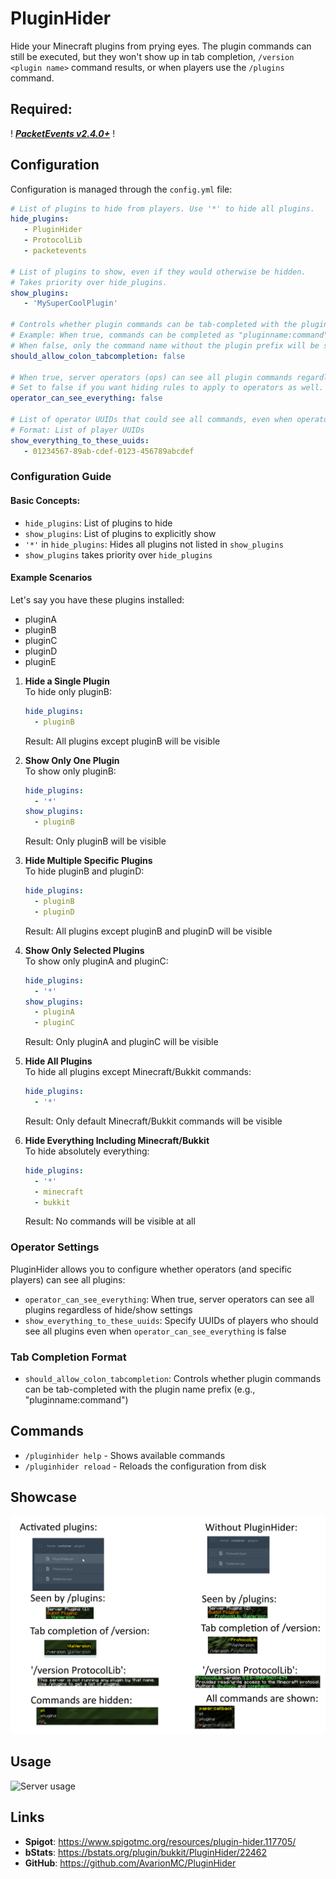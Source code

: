 # PluginHider

Hide your Minecraft plugins from prying eyes. The plugin commands can still be executed, but they won't show up in tab
completion, `/version <plugin name>` command results, or when players use the `/plugins` command.

## Required:

! [***PacketEvents v2.4.0+***](https://www.spigotmc.org/resources/packetevents-api.80279/) !

## Configuration

Configuration is managed through the `config.yml` file:

```yaml
# List of plugins to hide from players. Use '*' to hide all plugins.
hide_plugins:
   - PluginHider
   - ProtocolLib
   - packetevents

# List of plugins to show, even if they would otherwise be hidden.
# Takes priority over hide_plugins.
show_plugins:
   - 'MySuperCoolPlugin'

# Controls whether plugin commands can be tab-completed with the plugin name prefix.
# Example: When true, commands can be completed as "pluginname:command"
# When false, only the command name without the plugin prefix will be shown.
should_allow_colon_tabcompletion: false

# When true, server operators (ops) can see all plugin commands regardless of hide/show settings.
# Set to false if you want hiding rules to apply to operators as well.
operator_can_see_everything: false

# List of operator UUIDs that could see all commands, even when operator_can_see_everything is false.
# Format: List of player UUIDs
show_everything_to_these_uuids:
   - 01234567-89ab-cdef-0123-456789abcdef
```

### Configuration Guide

#### Basic Concepts:

- `hide_plugins`: List of plugins to hide
- `show_plugins`: List of plugins to explicitly show
- `'*'` in `hide_plugins`: Hides all plugins not listed in `show_plugins`
- `show_plugins` takes priority over `hide_plugins`

#### Example Scenarios

Let's say you have these plugins installed:

- pluginA
- pluginB
- pluginC
- pluginD
- pluginE

1. **Hide a Single Plugin**  
   To hide only pluginB:
   ```yaml
   hide_plugins:
     - pluginB
   ```
   Result: All plugins except pluginB will be visible

2. **Show Only One Plugin**  
   To show only pluginB:
   ```yaml
   hide_plugins:
     - '*'
   show_plugins:
     - pluginB
   ```
   Result: Only pluginB will be visible

3. **Hide Multiple Specific Plugins**  
   To hide pluginB and pluginD:
   ```yaml
   hide_plugins:
     - pluginB
     - pluginD
   ```
   Result: All plugins except pluginB and pluginD will be visible

4. **Show Only Selected Plugins**  
   To show only pluginA and pluginC:
   ```yaml
   hide_plugins:
     - '*'
   show_plugins:
     - pluginA
     - pluginC
   ```
   Result: Only pluginA and pluginC will be visible

5. **Hide All Plugins**  
   To hide all plugins except Minecraft/Bukkit commands:
   ```yaml
   hide_plugins:
     - '*'
   ```
   Result: Only default Minecraft/Bukkit commands will be visible

6. **Hide Everything Including Minecraft/Bukkit**  
   To hide absolutely everything:
   ```yaml
   hide_plugins:
     - '*'
     - minecraft
     - bukkit
   ```
   Result: No commands will be visible at all

### Operator Settings

PluginHider allows you to configure whether operators (and specific players) can see all plugins:

- `operator_can_see_everything`: When true, server operators can see all plugins regardless of hide/show settings
- `show_everything_to_these_uuids`: Specify UUIDs of players who should see all plugins even when
  `operator_can_see_everything` is false

### Tab Completion Format

- `should_allow_colon_tabcompletion`: Controls whether plugin commands can be tab-completed with the plugin name
  prefix (e.g., "pluginname:command")

## Commands

- `/pluginhider help` - Shows available commands
- `/pluginhider reload` - Reloads the configuration from disk

## Showcase

![Short explanation](docs/short_explanation.png)

## Usage

![Server usage](https://bstats.org/signatures/bukkit/PluginHider.svg)

## Links

- **Spigot**: https://www.spigotmc.org/resources/plugin-hider.117705/
- **bStats**: https://bstats.org/plugin/bukkit/PluginHider/22462
- **GitHub**: https://github.com/AvarionMC/PluginHider